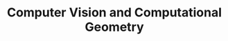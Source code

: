 ---
title: Computer Vision and Computational Geometry
order: 3
img: /assets/img/cv.jpg
publications:
  - date: 2015-02-19
    title: "Structure From Motion using Factor Graphs"
    authors: "Nitin J. Sanket"
    links:
      page: /404.html

  - date: 2015-02-18
    title: "Object Reconstruction and 6DOF object pose estimation using ICP"
    authors: "Nitin J. Sanket"
    links:
      preprint: /project/ese650/p6/nitinsan_project6.pdf
      page: /404.html
      code: /404.html


  - date: 2014-03-17
    title: "Face Replacement"
    authors: "Nitin J. Sanket, Adarsh Vakkaleri Sateesh"
    links:
      poster: //prezi.com/gfzbtx191dqp/?utm_campaign=share&utm_medium=copy&rc=ex0share
      page: /404.html
      code: //github.com/NitinJSanket/CIS581Project4

  - date: 2014-03-16
    title: "Face Morphing"
    authors: "Nitin J. Sanket"
    links:
      page: /404.html
      code: //github.com/NitinJSanket/CIS581Project2

  - date: 2014-03-15
    title: "Automatic Panorama Stitching"
    authors: "Nitin J. Sanket"
    links:
      poster: //prezi.com/lhi_deq89tb8/?utm_campaign=share&utm_medium=copy&rc=ex0share
      page: /404.html
      code: //github.com/NitinJSanket/CIS581Project3

---